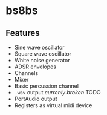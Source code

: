 # bs8bs

## Features

* Sine wave oscillator
* Square wave oscillator
* White noise generator
* ADSR envelopes
* Channels
* Mixer
* Basic percussion channel
* `.wav` output *currenly broken* TODO
* PortAudio output
* Registers as virtual midi device
